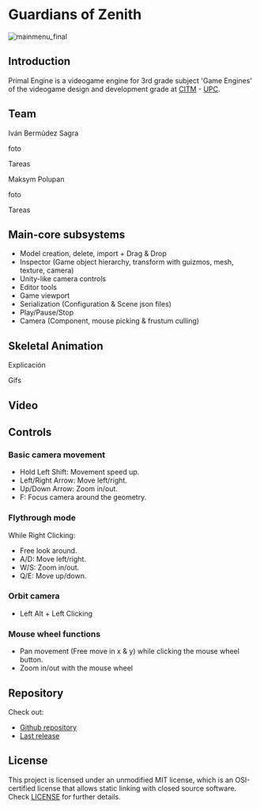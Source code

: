 # Guardians of Zenith

![mainmenu_final](https://github.com/Lluc-Studios/Guardians-of-Zenith/assets/99950357/119ad8f6-81ff-4c52-a766-280d6376a7b0)

## Introduction

Primal Engine is a videogame engine for 3rd grade subject 'Game Engines' of the videogame design and development grade at [CITM](https://www.citm.upc.edu/) - [UPC](https://www.upc.edu/ca).

## Team

Iván Bermúdez Sagra

foto

Tareas

Maksym Polupan

foto

Tareas

## Main-core subsystems

* Model creation, delete, import + Drag & Drop
* Inspector (Game object hierarchy, transform with guizmos, mesh, texture, camera)
* Unity-like camera controls
* Editor tools
* Game viewport
* Serialization (Configuration & Scene json files)
* Play/Pause/Stop
* Camera (Component, mouse picking & frustum culling)

## Skeletal Animation

Explicación

Gifs

## Video

## Controls

### Basic camera movement
* Hold Left Shift: Movement speed up.
* Left/Right Arrow: Move left/right.
* Up/Down Arrow: Zoom in/out.
* F: Focus camera around the geometry.

### Flythrough mode
While Right Clicking:
* Free look around.
* A/D: Move left/right.
* W/S: Zoom in/out.
* Q/E: Move up/down.

### Orbit camera
* Left Alt + Left Clicking

### Mouse wheel functions
* Pan movement (Free move in x & y) while clicking the mouse wheel button.
* Zoom in/out with the mouse wheel

## Repository

Check out:

* [Github repository](https://github.com/Maksym203/PrimalEngine)
* [Last release](https://github.com/IvanBSupc/Primal_Engine/releases/tag/v0.2)

## License

This project is licensed under an unmodified MIT license, which is an OSI-certified license that allows static linking with closed source software. Check [LICENSE](LICENSE) for further details.
